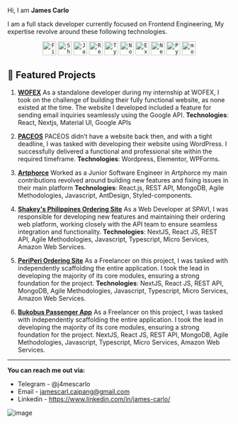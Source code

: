 Hi, I am **James Carlo**

I am a full stack developer currently focused on Frontend Engineering, My expertise revolve around these following technologies.

<div align="center">
	<code><img width="31" src="https://user-images.githubusercontent.com/25181517/189716855-2c69ca7a-5149-4647-936d-780610911353.png" alt="Firebase" title="Firebase"/></code>
	<code><img width="31" src="https://github.com/user-attachments/assets/e4bd419a-2a4a-459a-ba9a-d3324e693c4d" alt="ShadCn UI" title="ShadCn UI"/></code>
	<code><img width="31" src="https://user-images.githubusercontent.com/25181517/117447155-6a868a00-af3d-11eb-9cfe-245df15c9f3f.png" alt="JavaScript" title="JavaScript"/></code>
	<code><img width="31" src="https://user-images.githubusercontent.com/25181517/183897015-94a058a6-b86e-4e42-a37f-bf92061753e5.png" alt="React" title="React"/></code>
	<code><img width="31" src="https://user-images.githubusercontent.com/25181517/183890598-19a0ac2d-e88a-4005-a8df-1ee36782fde1.png" alt="TypeScript" title="TypeScript"/></code>
	<code><img width="31" src="https://user-images.githubusercontent.com/25181517/183568594-85e280a7-0d7e-4d1a-9028-c8c2209e073c.png" alt="Node.js" title="Node.js"/></code>
	<code><img width="31" src="https://user-images.githubusercontent.com/25181517/183859966-a3462d8d-1bc7-4880-b353-e2cbed900ed6.png" alt="Express" title="Express"/></code>
	<code><img width="31" src="https://github.com/marwin1991/profile-technology-icons/assets/136815194/5f8c622c-c217-4649-b0a9-7e0ee24bd704" alt="Next.js" title="Next.js"/></code>
	<code><img width="31" src="https://user-images.githubusercontent.com/25181517/183423507-c056a6f9-1ba8-4312-a350-19bcbc5a8697.png" alt="Python" title="Python"/></code>
	<code><img width="31" src="https://user-images.githubusercontent.com/25181517/182884177-d48a8579-2cd0-447a-b9a6-ffc7cb02560e.png" alt="mongoDB" title="mongoDB"/></code>
</div>


 ## 📌 Featured Projects ###
  1. **[WOFEX](https://wofex.com/)**
     	As a standalone developer during my internship at WOFEX, I took on the challenge of building their fully functional website, as none existed at the time. The website I developed included a feature for sending email inquiries seamlessly using the Google API.
	**Technologies**: React, Nextjs, Material UI, Google APIs

   3.  **[PACEOS](https://paceos.org/)**
	PACEOS didn’t have a website back then, and with a tight deadline, I was tasked with developing their website using WordPress. I successfully delivered a functional and professional site within the required timeframe.
   	**Technologies**: Wordpress, Elementor, WPForms.
   
   4.  **[Artphorce](https://artphorce.com/)** 
	 Worked as a Junior Software Engineer in Artphorce my main contributions revolved around building new features and fixing issues in their main platform
   **Technologies**:  React.js, REST API, MongoDB, Agile Methodologies, Javascript, AntDesign, Styled-components.

   5.  **[Shakey's Philippines Ordering Site](https://www.shakeyspizza.ph/)** 
	As a Web Developer at SPAVI, I was responsible for developing new features and maintaining their ordering web platform, working closely with the API team to ensure seamless integration and functionality.
   	**Technologies**: NextJS, React JS, REST API, Agile Methodologies, Javascript, Typescript, Micro Services, Amazon Web Services.

   6.  **[PeriPeri Ordering Site](https://www.periperichicken.ph/)** 
	As a Freelancer on this project, I was tasked with independently scaffolding the entire application. I took the lead in developing the majority of its core modules, ensuring a strong foundation for the project.
   	**Technologies**: NextJS, React JS, REST API, MongoDB, Agile Methodologies, Javascript, Typescript, Micro Services, Amazon Web Services.

   7.  **[Bukobus Passenger App](https://buko-passenger-web.vercel.app/)** 
	As a Freelancer on this project, I was tasked with independently scaffolding the entire application. I took the lead in developing the majority of its core modules, ensuring a strong foundation for the project.
	 NextJS, React JS, REST API, MongoDB, Agile Methodologies, Javascript, Typescript, Micro Services, Amazon Web Services.


---------
**You can reach me out via:**
- Telegram - @j4mescarlo
- Email - jamescarl.caipang@gmail.com
- Linkedin - https://www.linkedin.com/in/james-carlo/


![image](https://user-images.githubusercontent.com/39489535/110465243-24fd3a80-810f-11eb-92c8-004f9c7ab993.png)

